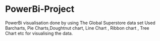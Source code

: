 # PowerBi-Project
PowerBi visualisation done by using The Global Superstore data set
Used Barcharts, Pie Charts,Doughtnut chart, Line Chart , Ribbon chart , Tree Chart etc for visualising the data.
